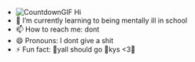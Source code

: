 - ![CountdownGIF](https://github.com/don0173/don0173/assets/158238431/c4f9f0a7-9562-49c9-be7e-74546578c859)
 Hi
- 🌱 I’m currently learning to being mentally ill in school
- 📫 How to reach me: dont
- 😄 Pronouns: I dont give a shit
- ⚡ Fun fact: 💫yall should go 💫kys <3💫

<!---
don0173/don0173 is a ✨ special ✨ repository because its `README.md` (this file) appears on your GitHub profile.
You can click the Preview link to take a look at your changes.
--->
